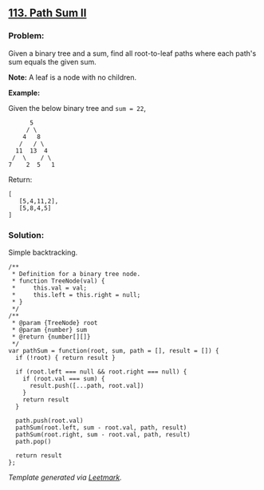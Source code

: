 ## [113. Path Sum II](https://leetcode.com/problems/path-sum-ii/description/)

### Problem:

Given a binary tree and a sum, find all root-to-leaf paths where each path's sum equals the given sum.

**Note:** A leaf is a node with no children.

**Example:**

Given the below binary tree and `sum = 22`,

          5
         / \
        4   8
       /   / \
      11  13  4
     /  \    / \
    7    2  5   1

Return:

    [
       [5,4,11,2],
       [5,8,4,5]
    ]

### Solution:

Simple backtracking.

    /**
     * Definition for a binary tree node.
     * function TreeNode(val) {
     *     this.val = val;
     *     this.left = this.right = null;
     * }
     */
    /**
     * @param {TreeNode} root
     * @param {number} sum
     * @return {number[][]}
     */
    var pathSum = function(root, sum, path = [], result = []) {
      if (!root) { return result }

      if (root.left === null && root.right === null) {
        if (root.val === sum) {
          result.push([...path, root.val])
        }
        return result
      }

      path.push(root.val)
      pathSum(root.left, sum - root.val, path, result)
      pathSum(root.right, sum - root.val, path, result)
      path.pop()

      return result
    };

_Template generated via [Leetmark](https://github.com/crimx/crx-leetmark)._
